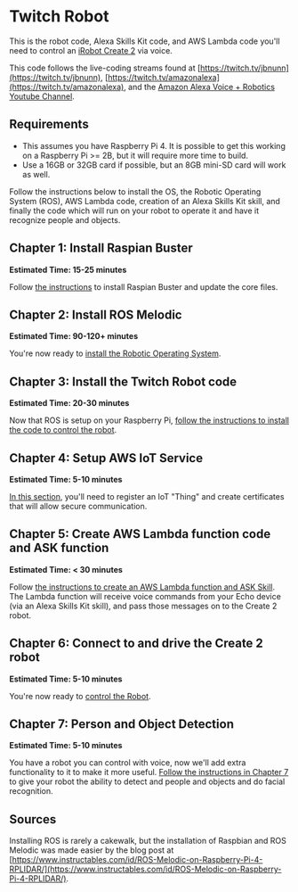 # Twitch Robot

This is the robot code, Alexa Skills Kit code, and AWS Lambda code you'll need to control an [iRobot Create 2](https://www.irobot.com/about-irobot/stem/create-2) via voice. 

This code follows the live-coding streams found at [https://twitch.tv/jbnunn](https://twitch.tv/jbnunn), [https://twitch.tv/amazonalexa](https://twitch.tv/amazonalexa), and the [Amazon Alexa Voice + Robotics Youtube Channel](https://www.youtube.com/playlist?list=PL2KJmkHeYQTNKbeNmYxs-CY3AhPJcl61U).

## Requirements

* This assumes you have Raspberry Pi 4. It is possible to get this working on a Raspberry Pi >= 2B, but it will require more time to build. 
* Use a 16GB or 32GB card if possible, but an 8GB mini-SD card will work as well.

Follow the instructions below to install the OS, the Robotic Operating System (ROS), AWS Lambda code, creation of an Alexa Skills Kit skill, and finally the code which will run on your robot to operate it and have it recognize people and objects.

## Chapter 1: Install Raspian Buster

**Estimated Time: 15-25 minutes**

Follow [the instructions](./Chapter1-Raspbian.md) to install Raspian Buster and update the core files. 

## Chapter 2: Install ROS Melodic

**Estimated Time: 90-120+ minutes**

You're now ready to [install the Robotic Operating System](./Chapter2-ROS.md). 

## Chapter 3: Install the Twitch Robot code

**Estimated Time: 20-30 minutes**

Now that ROS is setup on your Raspberry Pi, [follow the instructions to install the code to control the robot](./Chapter3-RobotCode.md). 

## Chapter 4: Setup AWS IoT Service

**Estimated Time: 5-10 minutes**

[In this section](./Chapter4-IoT), you'll need to register an IoT "Thing" and create certificates that will allow secure communication.

## Chapter 5: Create AWS Lambda function code and ASK function

**Estimated Time: < 30 minutes**

Follow [the instructions to create an AWS Lambda function and ASK Skill](./Chapter5-Lambda-ASK.md). The Lambda function will receive voice commands from your Echo device (via an Alexa Skills Kit skill), and pass those messages on to the Create 2 robot. 

## Chapter 6: Connect to and drive the Create 2 robot

**Estimated Time: 5-10 minutes**

You're now ready to [control the Robot](./Chapter6-Control.md). 

## Chapter 7: Person and Object Detection

**Estimated Time: 5-10 minutes**

You have a robot you can control with voice, now we'll add extra functionality to it to make it more useful. [Follow the instructions in Chapter 7](./Chapter7-Person-Object-Detection.md) to give your robot the ability to detect and people and objects and do facial recognition.

## Sources

Installing ROS is rarely a cakewalk, but the installation of Raspbian and ROS Melodic was made easier by the blog post at [https://www.instructables.com/id/ROS-Melodic-on-Raspberry-Pi-4-RPLIDAR/](https://www.instructables.com/id/ROS-Melodic-on-Raspberry-Pi-4-RPLIDAR/).

